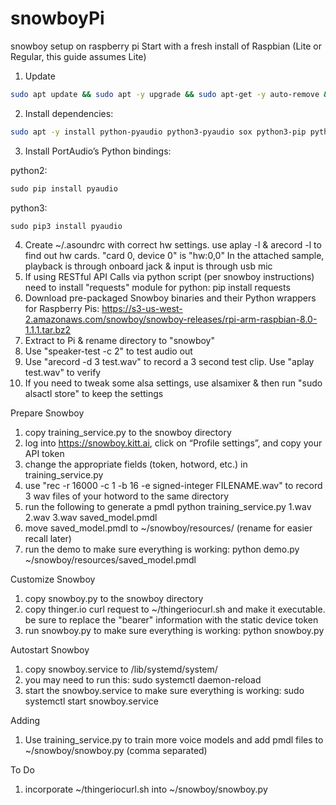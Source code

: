 # snowboyPi
snowboy setup on raspberry pi
Start with a fresh install of Raspbian (Lite or Regular, this guide assumes Lite)
1) Update
```bash
sudo apt update && sudo apt -y upgrade && sudo apt-get -y auto-remove && sudo reboot
```
2) Install dependencies:
```bash
sudo apt -y install python-pyaudio python3-pyaudio sox python3-pip python-pip libatlas-base-dev
```
3) Install PortAudio’s Python bindings:

python2:
```python
sudo pip install pyaudio
```
python3:
```python
sudo pip3 install pyaudio
```
4) Create ~/.asoundrc with correct hw settings. use aplay -l & arecord -l to find out hw cards. "card 0, device 0" is "hw:0,0"
In the attached sample, playback is through onboard jack & input is through usb mic
5) If using RESTful API Calls via python script (per snowboy instructions) need to install "requests" module for python:
pip install requests
6) Download pre-packaged Snowboy binaries and their Python wrappers for Raspberry Pis:
https://s3-us-west-2.amazonaws.com/snowboy/snowboy-releases/rpi-arm-raspbian-8.0-1.1.1.tar.bz2
7) Extract to Pi & rename directory to "snowboy"
8) Use "speaker-test -c 2" to test audio out
9) Use "arecord -d 3 test.wav" to record a 3 second test clip. Use "aplay test.wav" to verify
10) If you need to tweak some alsa settings, use alsamixer & then run "sudo alsactl store" to keep the settings

Prepare Snowboy
1) copy training_service.py to the snowboy directory
2) log into https://snowboy.kitt.ai, click on “Profile settings”, and copy your API token
3) change the appropriate fields (token, hotword, etc.) in training_service.py
4) use "rec -r 16000 -c 1 -b 16 -e signed-integer FILENAME.wav" to record 3 wav files of your hotword to the same directory
5) run the following to generate a pmdl
python training_service.py 1.wav 2.wav 3.wav saved_model.pmdl
6) move saved_model.pmdl to ~/snowboy/resources/ (rename for easier recall later)
7) run the demo to make sure everything is working:
python demo.py ~/snowboy/resources/saved_model.pmdl

Customize Snowboy
1) copy snowboy.py to the snowboy directory
2) copy thinger.io curl request to ~/thingeriocurl.sh and make it executable. be sure to replace the "bearer" information with the static device token
3) run snowboy.py to make sure everything is working:
python snowboy.py

Autostart Snowboy
1) copy snowboy.service to /lib/systemd/system/
2) you may need to run this:
sudo systemctl daemon-reload 
3) start the snowboy.service to make sure everything is working:
sudo systemctl start snowboy.service

Adding
1) Use training_service.py to train more voice models and add pmdl files to ~/snowboy/snowboy.py (comma separated)

To Do
1) incorporate ~/thingeriocurl.sh into ~/snowboy/snowboy.py
